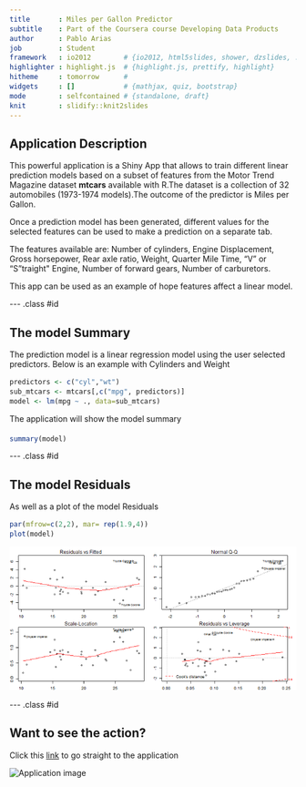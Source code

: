```yaml
---
title       : Miles per Gallon Predictor
subtitle    : Part of the Coursera course Developing Data Products
author      : Pablo Arias
job         : Student
framework   : io2012        # {io2012, html5slides, shower, dzslides, ...}
highlighter : highlight.js  # {highlight.js, prettify, highlight}
hitheme     : tomorrow      # 
widgets     : []            # {mathjax, quiz, bootstrap}
mode        : selfcontained # {standalone, draft}
knit        : slidify::knit2slides
---
```


## Application Description

This powerful application is a Shiny App that allows to train different linear prediction models based on a subset of features from the Motor Trend Magazine dataset <b>mtcars</b> available with R.The dataset is a collection of 32 automobiles (1973-1974 models).The outcome of the predictor is Miles per Gallon. 

Once a prediction model has been generated, different values for the selected features can be used to make a prediction on a separate tab.

The features available are: Number of cylinders, Engine Displacement, Gross horsepower, Rear axle ratio, Weight, Quarter Mile Time, “V” or “S”traight" Engine, Number of forward gears, Number of carburetors.

This app can be used as an example of hope features affect a linear model.

--- .class #id 

## The model Summary

The prediction model is a linear regression model using the user selected predictors. Below is an example with Cylinders and Weight


```r
predictors <- c("cyl","wt")
sub_mtcars <- mtcars[,c("mpg", predictors)]
model <- lm(mpg ~ ., data=sub_mtcars)
```

The application will show the model summary
<sub>

```r
summary(model)
```

--- .class #id 

## The model Residuals
As well as a plot of the model Residuals


```r
par(mfrow=c(2,2), mar= rep(1.9,4))
plot(model)
```

![plot of chunk unnamed-chunk-4](assets/fig/unnamed-chunk-4-1.png) 

--- .class #id 

## Want to see the action?
Click this [link](https://pabloarias.shinyapps.io/DevelopingDataProducts/) to go straight to the application

![Application image](fig/app.png)


